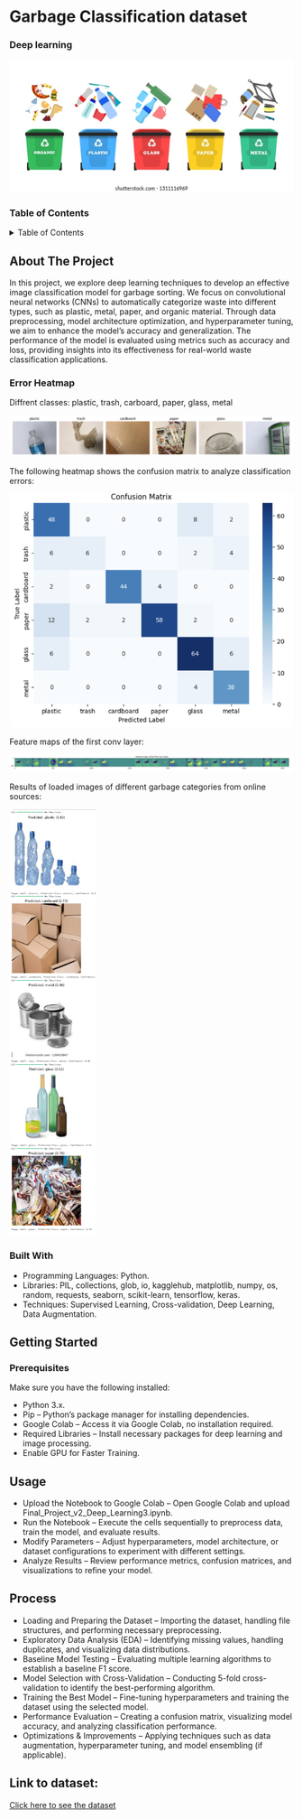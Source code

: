 # Garbage Classification dataset
### Deep learning
![](images/all.png)

### Table of Contents

<details>
  <summary>Table of Contents</summary>

  - [About The Project](#about-the-project)
  - [Built With](#built-with)
  - [Getting Started](#getting-started)
    - [Prerequisites](#prerequisites)
  - [Usage](#usage)
  - [Process](#process)
  - [Demo Video](#demo-video)


</details>

## About The Project
In this project, we explore deep learning techniques to develop an effective image classification model for garbage sorting. We focus on convolutional neural networks (CNNs) to automatically categorize waste into different types, such as plastic, metal, paper, and organic material. Through data preprocessing, model architecture optimization, and hyperparameter tuning, we aim to enhance the model’s accuracy and generalization. The performance of the model is evaluated using metrics such as accuracy and loss, providing insights into its effectiveness for real-world waste classification applications.
### Error Heatmap

Diffrent classes: plastic, trash, carboard, paper, glass, metal

![Diffrent classes](images/classes.png)

The following heatmap shows the confusion matrix to analyze classification errors:

![Error Heatmap](images/matrix.png)


Feature maps of the first conv layer:

![Feature maps](images/map.png)

Results of loaded images of different garbage categories from online sources:

![Feature maps](images/Example.PNG)


### Built With
* Programming Languages: Python.
* Libraries: PIL, collections, glob, io, kagglehub, matplotlib, numpy, os, random, requests, seaborn, scikit-learn, tensorflow, keras.
* Techniques: Supervised Learning, Cross-validation, Deep Learning, Data Augmentation.

## Getting Started
### Prerequisites
Make sure you have the following installed:

* Python 3.x.
* Pip – Python’s package manager for installing dependencies.
* Google Colab – Access it via Google Colab, no installation required.
* Required Libraries – Install necessary packages for deep learning and image processing.
* Enable GPU for Faster Training.

## Usage
* Upload the Notebook to Google Colab – Open Google Colab and upload Final_Project_v2_Deep_Learning3.ipynb.
* Run the Notebook – Execute the cells sequentially to preprocess data, train the model, and evaluate results.
* Modify Parameters – Adjust hyperparameters, model architecture, or dataset configurations to experiment with different settings.
* Analyze Results – Review performance metrics, confusion matrices, and visualizations to refine your model.

## Process
* Loading and Preparing the Dataset – Importing the dataset, handling file structures, and performing necessary preprocessing.
* Exploratory Data Analysis (EDA) – Identifying missing values, handling duplicates, and visualizing data distributions.
* Baseline Model Testing – Evaluating multiple learning algorithms to establish a baseline F1 score.
* Model Selection with Cross-Validation – Conducting 5-fold cross-validation to identify the best-performing algorithm.
* Training the Best Model – Fine-tuning hyperparameters and training the dataset using the selected model.
* Performance Evaluation – Creating a confusion matrix, visualizing model accuracy, and analyzing classification performance.
* Optimizations & Improvements – Applying techniques such as data augmentation, hyperparameter tuning, and model ensembling (if applicable).


## Link to dataset:
[Click here to see the dataset](https://www.kaggle.com/datasets/asdasdasasdas/garbage-classification)
